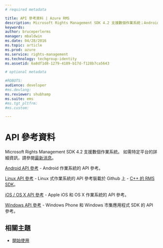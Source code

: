 ```yaml
---
# required metadata

title: API 參考資料 | Azure RMS
description: Microsoft Rights Management SDK 4.2 支援數個作業系統；Android、iOS、OS X、Linux、Windows Phone 和 Windows 市集。
keywords:
author: bruceperlerms
manager: mbaldwin
ms.date: 04/28/2016
ms.topic: article
ms.prod: azure
ms.service: rights-management
ms.technology: techgroup-identity
ms.assetid: 6a8df1d8-1279-4189-b17d-f128b7ca5643

# optional metadata

#ROBOTS:
audience: developer
#ms.devlang:
ms.reviewer: shubhamp
ms.suite: ems
#ms.tgt_pltfrm:
#ms.custom:

---
```


# API 參考資料

Microsoft Rights Management SDK 4.2 支援數個作業系統。 如需特定平台的詳細資訊，請參閱[最新消息](release-notes.md)。

[Android API 參考](https://stage.docs.microsoft.com/rights-management/sdk/4.2/api/android/com.microsoft.rightsmanagement) - Android 作業系統的 API 參考。

[Linux API 參考](linux-c-api-reference.md) - Linux 式作業系統的 API 參考裝載於 Github 上 - [C++ 的 RMS SDK](http://azuread.github.io/rms-sdk-for-cpp/annotated.html)。

[iOS / OS X API 參考](https://stage.docs.microsoft.com/rights-management/sdk/4.2/api/iOS/iOS) - Apple iOS 和 OS X 作業系統的 API 參考。

[Windows API 參考](https://stage.docs.microsoft.com/rights-management/sdk/4.2/api/winrt/Microsoft.RightsManagement) - Windows Phone 和 Windows 市集應用程式 SDK 的 API 參考。

## 相關主題 ##

* [開始使用](get-started.md)
 

 


<!--HONumber=Apr16_HO3-->



